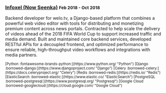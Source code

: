 ### [Infoxel (Now Seenka)](https://seenka.com) <small>Feb 2018 - Oct 2018</small> 

Backend developer for welo.tv, a Django-based platform that combines a powerful web video editor with tools for distributing and monetizing premium content across news portals. Contracted to help scale the delivery of videos ahead of the 2018 FIFA World Cup to support increased traffic and media demand. Built and maintained core backend services, developed RESTful APIs for a decoupled frontend, and optimized performance to ensure reliable, high-throughput video workflows and integrations with media partners.

<small>
[Python :fontawesome-brands-python:](https://www.python.org/ "Python")
[Django :borrowed-django:](https://www.djangoproject.com/ "Django")
[Celery :borrowed-celery:](https://docs.celeryproject.org/ "Celery")
[Redis :borrowed-redis:](https://redis.io/ "Redis")
[ElasticSearch :borrowed-elastic:](https://www.elastic.co/ "ElasticSearch")
[PostgreSQL :borrowed-postgresql:](https://www.postgresql.org/ "Postgresql")
[Google Cloud :borrowed-googlecloud:](https://cloud.google.com/ "Google Cloud")
</small>
